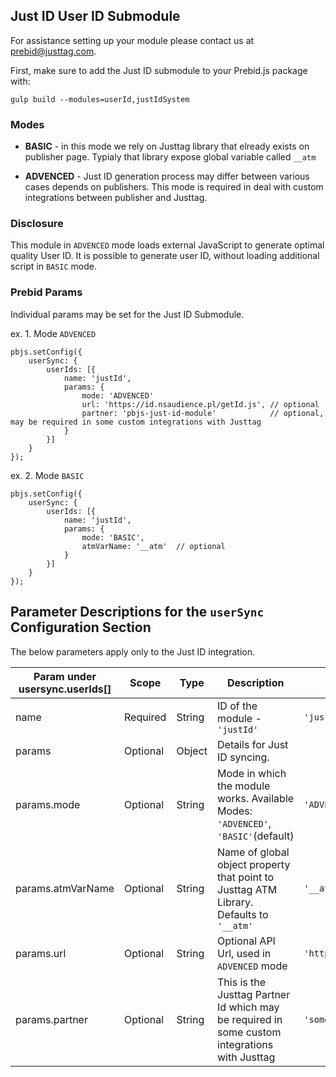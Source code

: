 ## Just ID User ID Submodule

For assistance setting up your module please contact us at [prebid@justtag.com](prebid@justtag.com).

First, make sure to add the Just ID submodule to your Prebid.js package with:

```
gulp build --modules=userId,justIdSystem
```

### Modes

- **BASIC** - in this mode we rely on Justtag library that elready exists on publisher page. Typialy that library expose global variable called `__atm`

- **ADVENCED** - Just ID generation process may differ between various cases depends on publishers. This mode is required in deal with custom integrations between publisher and Justtag.

### Disclosure

This module in `ADVENCED` mode loads external JavaScript to generate optimal quality User ID. It is possible to generate user ID, without loading additional script in `BASIC` mode.

### Prebid Params

Individual params may be set for the Just ID Submodule.

ex. 1. Mode `ADVENCED`

```
pbjs.setConfig({
    userSync: {
        userIds: [{
            name: 'justId',
            params: {
                mode: 'ADVENCED'
                url: 'https://id.nsaudience.pl/getId.js', // optional
                partner: 'pbjs-just-id-module'            // optional, may be required in some custom integrations with Justtag
            }
        }]
    }
});
```

ex. 2. Mode `BASIC`

```
pbjs.setConfig({
    userSync: {
        userIds: [{
            name: 'justId',
            params: {
                mode: 'BASIC',
                atmVarName: '__atm'  // optional
            }
        }]
    }
});
```

## Parameter Descriptions for the `userSync` Configuration Section
The below parameters apply only to the Just ID integration.

| Param under usersync.userIds[] | Scope | Type | Description | Example |
| --- | --- | --- | --- | --- |
| name | Required | String | ID of the module - `'justId'` | `'justId'` |
| params | Optional | Object | Details for Just ID syncing. | |
| params.mode | Optional | String | Mode in which the module works. Available Modes: `'ADVENCED'`, `'BASIC'`(default)   | `'ADVENCED'` |
| params.atmVarName | Optional | String | Name of global object property that point to Justtag ATM Library. Defaults to `'__atm'` | `'__atm'` |
| params.url | Optional | String | Optional API Url, used in `ADVENCED` mode | `'https://id.nsaudience.pl/getId.js'` |
| params.partner | Optional | String | This is the Justtag Partner Id which may be required in some custom integrations with Justtag | `'some-publisher'` |
